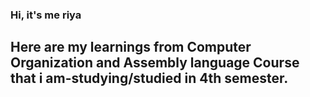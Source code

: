 ### Hi, it's me riya
## Here are my learnings from Computer Organization and Assembly language Course that i am-studying/studied in 4th semester.
